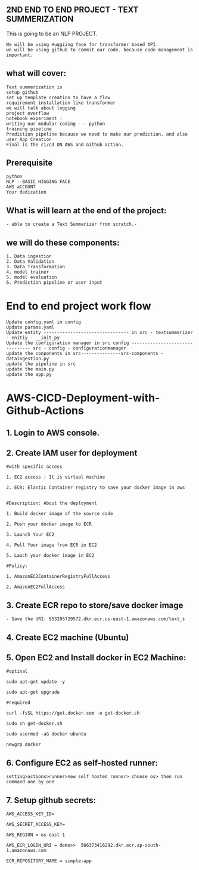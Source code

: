 
## 2ND END TO END PROJECT - TEXT SUMMERIZATION
This is going to be an NLP PROJECT.

    We will be using Huggiing face for transformer based API.
    we will be using github to commit our code. because code management is important.

## what will cover:
    Text summerization is 
    setup github
    set up template creation to have a flow
    requirement installation like transformer 
    we will talk about logging 
    project overflow
    notebook experiment : 
    writing our modular coding --- python
    training pipeline
    Prediction pipeline because we need to make our prediction. and also user App Creation
    Final is the ci/cd ON AWS and Github action.


## Prerequisite
    python
    NLP --BASIC HIGGING FACE
    AWS aCCOUNT
    Your dedication


## What is will learn at the end of the project:
    - able to create a Text Summarizer from scratch.-


## we will do these components:
    1. Data ingestion
    2. Data Validation
    3. Data Transformation
    4. model trainer
    5. model evaluation
    6. Prediction pipeline or user input


# End to end project work flow
    Update config.yaml in config
    Update params.yaml
    Update entity -------------------------------- in src - textsummerizer - enitiy - __init_py
    Update the configuration manager in src config -------------------------------- src - config - configurationmanager
    update the conponents in src---------------src-components - dataingestion.py
    update the pipeline in src
    update the main.py
    update the app.py



# AWS-CICD-Deployment-with-Github-Actions
## 1. Login to AWS console.
## 2. Create IAM user for deployment

    #with specific access

    1. EC2 access : It is virtual machine

    2. ECR: Elastic Container registry to save your docker image in aws


    #Description: About the deployment

    1. Build docker image of the source code

    2. Push your docker image to ECR

    3. Launch Your EC2 

    4. Pull Your image from ECR in EC2

    5. Lauch your docker image in EC2

    #Policy:

    1. AmazonEC2ContainerRegistryFullAccess

    2. AmazonEC2FullAccess

## 3. Create ECR repo to store/save docker image
    - Save the URI: 953205729572.dkr.ecr.us-east-1.amazonaws.com/text_s

## 4. Create EC2 machine (Ubuntu)
## 5. Open EC2 and Install docker in EC2 Machine:

    #optinal

    sudo apt-get update -y

    sudo apt-get upgrade

    #required

    curl -fsSL https://get.docker.com -o get-docker.sh

    sudo sh get-docker.sh

    sudo usermod -aG docker ubuntu

    newgrp docker


## 6. Configure EC2 as self-hosted runner:
    setting>actions>runner>new self hosted runner> choose os> then run command one by one

## 7. Setup github secrets:
    AWS_ACCESS_KEY_ID=

    AWS_SECRET_ACCESS_KEY=

    AWS_REGION = us-east-1

    AWS_ECR_LOGIN_URI = demo>>  566373416292.dkr.ecr.ap-south-1.amazonaws.com

    ECR_REPOSITORY_NAME = simple-app